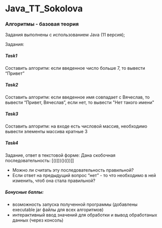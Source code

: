 # Java_TT_Sokolova

### Алгоритмы - базовая теория  

Задания выполнены с использованием Java (11 версия);

Задания:

##### Task1 
Составить алгоритм: если введенное число больше 7, то вывести “Привет”
##### Task2 
Составить алгоритм: если введенное имя совпадает с Вячеслав, то вывести “Привет, Вячеслав”, если нет, то вывести "Нет такого имени"
##### Task3 
Составить алгоритм: на входе есть числовой массив, необходимо вывести элементы массива кратные 3

##### Task4 
Задание, ответ в текстовой форме:
Дана скобочная последовательность: [((())()(())]]
- Можно ли считать эту последовательность правильной?
- Если ответ на предыдущий вопрос “нет” - то что необходимо в ней изменить, чтоб она стала правильной?

##### Бонусные баллы:

+ возможность запуска полученной программы (добавлены executable jar файлы для всех алгоритмов)
+ интерактивный ввод значений для обработки и вывод обработаных данных (через консоль)



 
